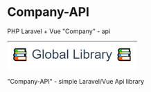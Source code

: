 # Company-API
PHP Laravel + Vue "Company" - api

<img src="images/library.png" width="300">

"Company-API" - simple Laravel/Vue Api library

